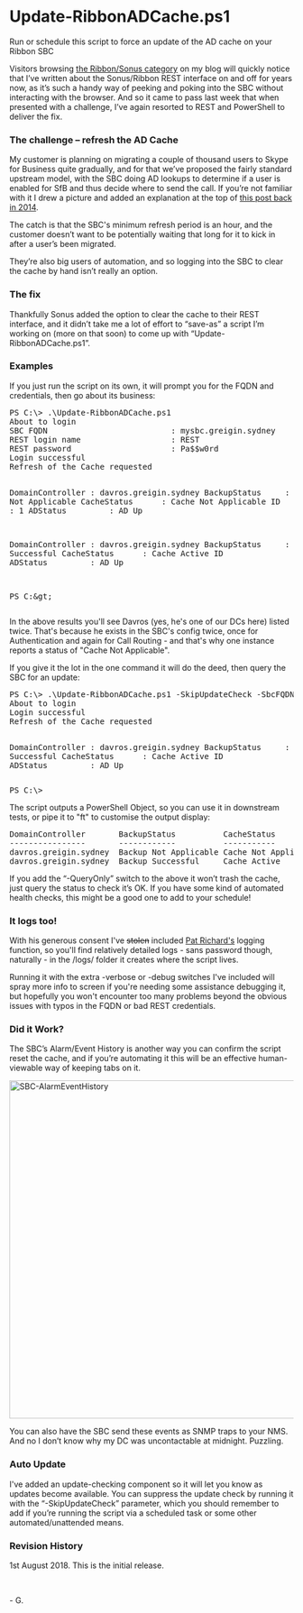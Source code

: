 # Update-RibbonADCache.ps1
Run or schedule this script to force an update of the AD cache on your Ribbon SBC

<p>Visitors browsing <a href="https://greiginsydney.com/category/sonus/" target="_blank"> the Ribbon/Sonus category</a> on my blog will quickly notice that I&rsquo;ve written about the Sonus/Ribbon REST interface on and off for years now, as it&rsquo;s such a handy way of peeking and poking into the SBC without interacting with the browser. And  so it came to pass last week that when presented with a challenge, I&rsquo;ve again resorted to REST and PowerShell to deliver the fix.</p>
<h3>The challenge &ndash; refresh the AD Cache</h3>
<p>My customer is planning on migrating a couple of thousand users to Skype for Business quite gradually, and for that we&rsquo;ve proposed the fairly standard upstream model, with the SBC doing AD lookups to determine if a user is enabled for SfB and thus  decide where to send the call. If you&rsquo;re not familiar with it I drew a picture and added an explanation at the top of <a href="https://greiginsydney.com/tweaking-sonus-message-translations/" target="_blank"> this post back in 2014</a>.</p>
<p>The catch is that the SBC's minimum refresh period is an hour, and the customer doesn&rsquo;t want to be potentially waiting that long for it to kick in after a user&rsquo;s been migrated.</p>
<p>They&rsquo;re also big users of automation, and so logging into the SBC to clear the cache by hand isn&rsquo;t really an option.</p>
<h3>The fix</h3>
<p>Thankfully Sonus added the option to clear the cache to their REST interface, and it didn&rsquo;t take me a lot of effort to &ldquo;save-as&rdquo; a script I&rsquo;m working on (more on that soon) to come up with &ldquo;Update-RibbonADCache.ps1&rdquo;.</p>
<h3>Examples</h3>
<p>If you just run the script on its own, it will prompt you for the FQDN and credentials, then go about its business:</p>
<pre>PS C:\&gt; .\Update-RibbonADCache.ps1
About to login
SBC FQDN&nbsp;&nbsp;&nbsp;&nbsp;&nbsp;&nbsp;&nbsp;&nbsp;&nbsp;&nbsp;&nbsp;&nbsp;&nbsp;&nbsp;&nbsp;&nbsp;&nbsp;&nbsp;&nbsp;&nbsp;&nbsp;&nbsp;&nbsp;&nbsp;&nbsp; : mysbc.greigin.sydney
REST login name&nbsp;&nbsp;&nbsp;&nbsp;&nbsp;&nbsp;&nbsp;&nbsp;&nbsp;&nbsp;&nbsp;&nbsp;&nbsp;&nbsp;&nbsp;&nbsp;&nbsp;&nbsp; : REST
REST password&nbsp;&nbsp;&nbsp;&nbsp;&nbsp;&nbsp;&nbsp;&nbsp;&nbsp;&nbsp;&nbsp;&nbsp;&nbsp;&nbsp;&nbsp;&nbsp;&nbsp;&nbsp;&nbsp;&nbsp; : Pa$$w0rd
Login successful
Refresh of the Cache requested

DomainController : davros.greigin.sydney
BackupStatus&nbsp;&nbsp;&nbsp;&nbsp; : Backup Not Applicable
CacheStatus&nbsp;&nbsp;&nbsp;&nbsp;&nbsp; : Cache Not Applicable
ID&nbsp;&nbsp;&nbsp;&nbsp;&nbsp;&nbsp;&nbsp;&nbsp;&nbsp;&nbsp;&nbsp;&nbsp;&nbsp;&nbsp; : 1
ADStatus&nbsp;&nbsp;&nbsp;&nbsp;&nbsp;&nbsp;&nbsp;&nbsp; : AD Up

DomainController : davros.greigin.sydney
BackupStatus&nbsp;&nbsp;&nbsp;&nbsp; : Backup Successful
CacheStatus&nbsp;&nbsp;&nbsp;&nbsp;&nbsp; : Cache Active
ID&nbsp;&nbsp;&nbsp;&nbsp;&nbsp;&nbsp;&nbsp;&nbsp;&nbsp;&nbsp;&nbsp;&nbsp;&nbsp;&nbsp; : 2
ADStatus&nbsp;&nbsp;&nbsp;&nbsp;&nbsp;&nbsp;&nbsp;&nbsp; : AD Up

PS C:\&gt;</pre>
<p>In the above results you'll see Davros (yes, he's one of our DCs here) listed twice. That's because he exists in the SBC's config twice, once for Authentication and again for Call Routing - and that's why one instance reports a status of "Cache Not Applicable".</p>
<p>If you give it the lot in the one command it will do the deed, then query the SBC for an update:</p>
<pre>PS C:\&gt; .\Update-RibbonADCache.ps1 -SkipUpdateCheck -SbcFQDN mySweLite.greigin.sydney -RestLogin REST -RestPassword Pa$$w0rd 
About to login
Login successful
Refresh of the Cache requested

DomainController : davros.greigin.sydney
BackupStatus&nbsp;&nbsp;&nbsp;&nbsp; : Backup Successful
CacheStatus&nbsp;&nbsp;&nbsp;&nbsp;&nbsp; : Cache Active
ID&nbsp;&nbsp;&nbsp;&nbsp;&nbsp;&nbsp;&nbsp;&nbsp;&nbsp;&nbsp;&nbsp;&nbsp;&nbsp;&nbsp; : 1
ADStatus&nbsp;&nbsp;&nbsp;&nbsp;&nbsp;&nbsp;&nbsp;&nbsp; : AD Up
<br /></pre>
<pre>PS C:\&gt;</pre>
<p>The script outputs a PowerShell Object, so you can use it in downstream tests, or pipe it to "ft" to customise the output display:</p>
<pre>DomainController       BackupStatus          CacheStatus          ID ADStatus
----------------       ------------          -----------          -- --------
davros.greigin.sydney  Backup Not Applicable Cache Not Applicable 1  AD Up
davros.greigin.sydney  Backup Successful     Cache Active         2  AD Up</pre>
<p>If you add the &ldquo;-QueryOnly&rdquo; switch to the above it won&rsquo;t trash the cache, just query the status to check it&rsquo;s OK. If you have some kind of automated health checks, this might be a good one to add to your schedule!</p>
<h3>It logs too!</h3>
<p>With his generous consent I've <span style="text-decoration: line-through;">stolen</span> included&nbsp;<a rel="noopener" href="https://ucunleashed.com" target="_blank">Pat Richard's</a> logging function, so you'll find relatively detailed logs - sans password  though, naturally - in the /logs/ folder it creates where the script lives.</p>
<p>Running it with the extra -verbose or -debug switches I've included will spray more info to screen if you're needing some assistance debugging it, but hopefully you won't encounter too many problems beyond the obvious issues with typos in the FQDN or bad  REST credentials.</p>
<h3>Did it Work?</h3>
<p>The SBC&rsquo;s Alarm/Event History is another way you can confirm the script reset the cache, and if you&rsquo;re automating it this will be an effective human-viewable way of keeping tabs on it.</p>
<p><a href="https://greiginsydney.com/wp-content/uploads/2018/08/SBC-AlarmEventHistory.jpg"><img title="SBC-AlarmEventHistory" src="https://greiginsydney.com/wp-content/uploads/2018/08/SBC-AlarmEventHistory.jpg" border="0" alt="SBC-AlarmEventHistory" width="600" /></a></p>
<p>You can also have the SBC send these events as SNMP traps to your NMS. And no I don&rsquo;t know why my DC was uncontactable at midnight. Puzzling.</p>
<h3>Auto Update</h3>
<p>I've added an update-checking component so it will let you know as updates become available. You can suppress the update check by running it with the &ldquo;-SkipUpdateCheck&rdquo; parameter, which you should remember to add if you&rsquo;re running the script  via a scheduled task or some other automated/unattended means.</p>
<h3>Revision History</h3>
<p>1st August 2018. This is the initial release. &nbsp;</p>
<p>&nbsp;</p>
<p>- G.</p>
